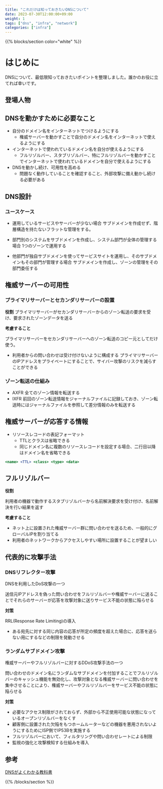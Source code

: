 ```yaml
---
title: "これだけは知っておきたいDNSについて"
date: 2023-07-30T12:00:00+09:00
weight: 1
tags: ["dns", "infra", "network"]
categories: ["infra"]
---
```


{{% blocks/section color="white" %}}

# はじめに

DNSについて、最低限知っておきたいポイントを整理しました。誰かのお役に立てれば幸いです。

## 登場人物

## DNSを動かすために必要なこと

- 自分のドメイン名をインターネットでつけるようにする
    - 権威サーバーを動かすことで自分のドメイン名をインターネットで使えるようにする
- インターネットで使われているドメイン名を自分が使えるようにする
    - フルリゾルバー、スタブリゾルバー、特にフルリゾルバーを動かすことでインターネットで使われているドメインを自分で使えるようにする
- DNSを動かし続け、可用性を高める
    - 問題なく動作していることを確認すること、外部攻撃に備え動かし続ける必要がある

## DNS設計
### ユースケース

- 運用しているサービスやサーバーが少ない場合
サブドメインを作成せず、階層構造を持たないフラットな管理をする。

- 部門別のシステムをサブドメインを作成し、システム部門が全体の管理する場合
1つのゾーンで運用する

- 他部門が独自サブドメインを使ってサービスサイトを運用し、そのサブドメインもその部門が管理する場合
サブドメインを作成し、ゾーンの管理をその部門委任する

## 権威サーバーの可用性
### プライマリサーバーとセカンダリサーバーの設置

**役割**
プライマリサーバーがセカンダリサーバーからのゾーン転送の要求を受け、要求されたゾーンデータを送る

**考慮すること**

プライマリサーバーをセカンダリサーバーへのゾーン転送のコピー元としてだけ使う。
- 利用者からの問い合わせは受け付けないように構成する
プライマリサーバーのIPアドレスをプライベートにすることで、サイバー攻撃のリスクを減らすことができる

### ゾーン転送の仕組み
- AXFR
全てのゾーン情報を転送する
- IXFR
前回のゾーン転送情報をジャーナルファイルに記録しておき、ゾーン転送時にはジャーナルファイルを参照して差分情報のみを転送する

## 権威サーバーが応答する情報

- リソースレコードの表記フォーマット
    - TTLとクラスは省略できる
    - 同じドメイン名に複数のリソースレコードを設定する場合、二行目以降はドメイン名を省略できる

```jsx
<name> <TTL> <class> <type> <data>
```

## フルリゾルバー

**役割**

利用者の機器で動作するスタブリゾルバーから名前解決要求を受け付け、名前解決を行い結果を返す

**考慮すること**
- ネット上に設置された権威サーバー群に問い合わせを送るため、一般的にグローバルIPを割り当てる
- 利用者のネットワークからアクセスしやすい場所に設置することが望ましい

## 代表的に攻撃手法
### DNSリフレクター攻撃
DNSを利用したDoS攻撃の一つ

送信元IPアドレスを偽った問い合わせをフルリゾルバーや権威サーバーに送ることでそれらのサーバーが応答を攻撃対象に送りサービス不能の状態に陥らせる

**対策**

RRL(Response Rate Limiting)の導入
- ある宛先に対する同じ内容の応答が所定の頻度を超えた場合に、応答を送らない用にするなどの制限を発動させる
### ランダムサブドメイン攻撃

権威サーバーやフルリゾルバーに対するDDoS攻撃手法の一つ

問い合わせのドメイン名にランダムなサブドメインを付加することでフルリゾルバーのキャッシュ機能を無効化し、攻撃対象となる権威サーバーに問い合わせを集中させることにより、権威サーバーやフルリゾルバーをサービス不能の状態に陥らせる

**対策**
- 必要なアクセス制限がされておらず、外部から不正使用可能な状態になっているオープンリゾルバーをなくす
- 顧客側に設置された欠陥をもつホームルーターなどの機器を悪用されないようにするためにISP側でIP53Bを実施する
- フルリゾルバーにおいて、フィルタリングや問い合わせレートによる制限
- 監視の強化と攻撃検知する仕組みを導入

## 参考
[DNSがよくわかる教科書](https://amzn.to/3rQsYck)

{{% /blocks/section %}}
